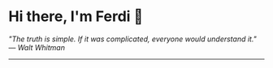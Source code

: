 <h1>Hi there, I'm Ferdi 👋</h1>

<p><em>
  "The truth is simple. If it was complicated, everyone would understand it." — Walt Whitman
</em></p>

---
